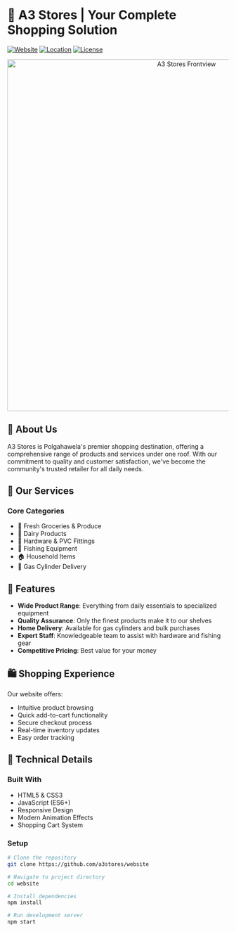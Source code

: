 # 🛒 A3 Stores | Your Complete Shopping Solution

[![Website](https://img.shields.io/badge/Website-Live-brightgreen)](https://a3stores.com)
[![Location](https://img.shields.io/badge/Location-Polgahawela-blue)](#)
[![License](https://img.shields.io/badge/License-MIT-yellow.svg)](LICENSE)

<p align="center">
  <img src="assets/images/hero/store-front.jpg" alt="A3 Stores Frontview" width="800"/>
</p>

## 🏪 About Us

A3 Stores is Polgahawela's premier shopping destination, offering a comprehensive range of products and services under one roof. With our commitment to quality and customer satisfaction, we've become the community's trusted retailer for all daily needs.

## 🌟 Our Services

### Core Categories
- 🥬 Fresh Groceries & Produce
- 🥛 Dairy Products
- 🔧 Hardware & PVC Fittings
- 🎣 Fishing Equipment
- 🏠 Household Items
- 🛵 Gas Cylinder Delivery

## 💫 Features

- **Wide Product Range**: Everything from daily essentials to specialized equipment
- **Quality Assurance**: Only the finest products make it to our shelves
- **Home Delivery**: Available for gas cylinders and bulk purchases
- **Expert Staff**: Knowledgeable team to assist with hardware and fishing gear
- **Competitive Pricing**: Best value for your money

## 🛍️ Shopping Experience

Our website offers:
- Intuitive product browsing
- Quick add-to-cart functionality
- Secure checkout process
- Real-time inventory updates
- Easy order tracking

## 🚀 Technical Details

### Built With
- HTML5 & CSS3
- JavaScript (ES6+)
- Responsive Design
- Modern Animation Effects
- Shopping Cart System

### Setup
```bash
# Clone the repository
git clone https://github.com/a3stores/website

# Navigate to project directory
cd website

# Install dependencies
npm install

# Run development server
npm start